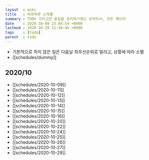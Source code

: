 ```yaml
---
layout  : wiki
title   : 하루하루 스케줄
summary : TODO 가지고만 할일을 정리하기에는 모자라서, 만든 페이지
date    : 2020-10-09 23:04:54 +0900
lastmod : 2020-10-29 22:49:45 +0900
tags    : [todo]
parent  : todo
---
```


* 기본적으로 하지 않은 일은 다음날 최우선순위로 밀리고, 상황에 따라 소멸
* [[schedules/dummy]]
## 2020/10
 * [[schedules/2020-10-09]]
 * [[schedules/2020-10-11]]
 * [[schedules/2020-10-12]]
 * [[schedules/2020-10-13]]
 * [[schedules/2020-10-14]]
 * [[schedules/2020-10-15]]
 * [[schedules/2020-10-16]]
 * [[schedules/2020-10-20]]
 * [[schedules/2020-10-22]]
 * [[schedules/2020-10-24]]
 * [[schedules/2020-10-25]]
 * [[schedules/2020-10-26]]
 * [[schedules/2020-10-27]]
 * [[schedules/2020-10-29]]
